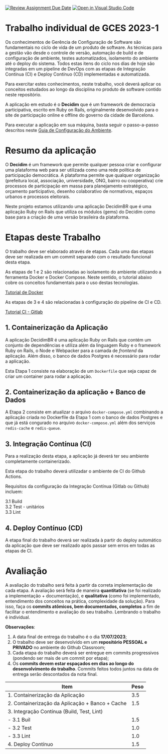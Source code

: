 [![Review Assignment Due Date](https://classroom.github.com/assets/deadline-readme-button-24ddc0f5d75046c5622901739e7c5dd533143b0c8e959d652212380cedb1ea36.svg)](https://classroom.github.com/a/QQnsKzZE)
[![Open in Visual Studio Code](https://classroom.github.com/assets/open-in-vscode-718a45dd9cf7e7f842a935f5ebbe5719a5e09af4491e668f4dbf3b35d5cca122.svg)](https://classroom.github.com/online_ide?assignment_repo_id=11458503&assignment_repo_type=AssignmentRepo)
# Trabalho individual de GCES 2023-1


Os conhecimentos de Gerência de Configuração de Software são fundamentais no ciclo de vida de um produto de software. As técnicas para a gestão vão desde o controle de versão, automação de build e de configuração de ambiente, testes automatizados, isolamento do ambiente até o deploy do sistema. Todos estas itens do ciclo nos dias de hoje são integradas em um pipeline de DevOps com as etapas de Integração Contínua (CI) e Deploy Contínuo (CD) implementadas e automatizada.

Para exercitar estes conhecimentos, neste trabalho, você deverá aplicar os conceitos estudados ao longo da disciplina no produto de software contido neste repositório.

A aplicação em estudo é o **Decidim** que é um framework de democracia participativa, escrito em Ruby on Rails, originalmente desenvolvido para o site de participação online e offline do governo da cidade de Barcelona.

Para executar a aplicação em sua máquina, basta seguir o passo-a-passo descritos neste [Guia de Configuração do Ambiente](./Instrucoes_de_Configuracao.md).

# Resumo da aplicação 

O **Decidim** é um framework que permite qualquer pessoa criar e configurar uma plataforma web para ser utilizada como uma rede política de participação democrática. A plataforma permite que qualquer organização (prefeitura local, associação, universidade, ONG, bairro ou cooperativa) crie processos de participação em massa para planejamento estratégico, orçamento participativo, desenho colaborativo de normativos, espaços urbanos e processos eleitorais.

Neste projeto estamos utilizando uma aplicação DecidimBR que é uma aplicação Ruby on Rails que utiliza os módulos (gems) do Decidim como base para a criação de uma versão brasileira da plataforma.

# Etapas deste Trabalho

O trabalho deve ser elaborado através de etapas. Cada uma das etapas deve ser realizada em um commit separado com o resultado funcional desta etapa.

As etapas de 1 e 2 são relacionadas ao isolamento do ambiente utilizando a ferramenta Docker e Docker Compose. Neste sentido, o tutorial abaixo cobre os conceitos fundamentais para o uso destas tecnologias.

[Tutorial de Docker](https://github.com/FGA-GCES/Workshop-Docker-Entrega-01/tree/main/tutorial_docker)

As etapas de 3 e 4 são relacionadas à configuração do pipeline de CI e CD.

[Tutorial CI - Gitlab](https://github.com/FGA-GCES/Workshop-CI-Entrega-02/tree/main/gitlab-ci_tutorial)

## 1. Containerização da Aplicação

A aplicação DecidimBR é uma aplicação Ruby on Rails que contém um conjunto de dependências e utiliza além da linguagem Ruby e o framework Ruby on Rails, o Node e Webpacker para a camada de *frontend* da aplicação. Além disso, o banco de dados Postgres é necessário para rodar a aplicação.

Esta Etapa 1 consiste na elaboração de um `Dockerfile` que seja capaz de criar um container para rodar a aplicação.

## 2. Containerização da aplicação + Banco de Dados

A Etapa 2 consiste em atualizar o arquivo `docker-compose.yml` combinando a aplicação criada no Dockerfile da Etapa 1 com o banco de dados Postgres e que já está congurado no arquivo `docker-compose.yml` além dos serviços `redis-cache` e `redis-queue`.

## 3. Integração Contínua (CI)

Para a realização desta etapa, a aplicação já deverá ter seu ambiente completamente containerizado.

Esta etapa do trabalho deverá utilizadar o ambiente de CI do Github Actions.

Requisitos da configuração da Integração Contínua (Gitlab ou Github) incluem:

3.1 Build  
3.2 Test - unitários  
3.3 Lint   

## 4. Deploy Contínuo (CD)

A etapa final do trabalho deverá ser realizada à partir do deploy automático da aplicação que deve ser realizado após passar sem erros em todas as etapas de CI.

# Avaliação

A avaliação do trabalho será feita à partir da correta implementação de cada etapa. A avaliação será feita de maneira **quantitativa** (se foi realizado a implementação + documentação), e **qualitativa** (como foi implementado, entendimento dos conceitos na prática, complexidade da solução). Para isso, faça os **commits atômicos, bem documentados, completos** a fim de facilitar o entendimento e avaliação do seu trabalho. Lembrando o trabalho é individual.

**Observações**: 
1. A data final de entrega do trabalho é o dia **17/07/2023**;
2. O trabalho deve ser desenvolvido em um **repositório PESSOAL e PRIVADO** no ambiente do Github Classroom;
3. Cada etapa do trabalho deverá ser entregue em commits progressivos (pondendo ser mais de um commit por etapa);
4. Os **commits devem estar espaçados em dias ao longo do desenvolvimento do trabalho**. Commits feitos todos juntos na data de entrega serão descontados da nota final.

| Item | Peso |
|---|---|
| 1. Containerização da Aplicação                   | 3.5 |
| 2. Containerização da Aplicação + Banco + Cache   | 1.5 |
| 3. Integração Contínua (Build, Test, Lint)        |     |
| - 3.1 Buil                                        | 1.5 |
| - 3.2 Test                                        | 1.0 |
| - 3.3 Lint                                        | 1.0 |
| 4. Deploy Contínuo                                | 1.5 |# dicidim-gces
